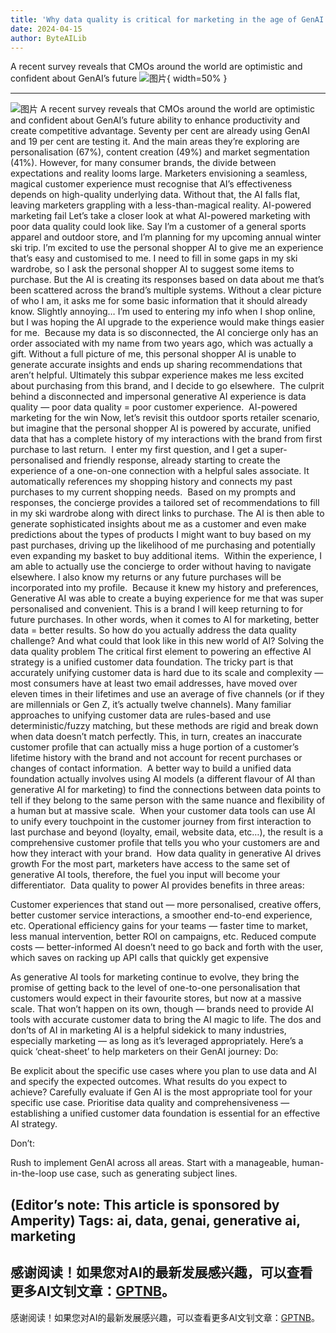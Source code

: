 ```yaml
---
title: 'Why data quality is critical for marketing in the age of GenAI'
date: 2024-04-15
author: ByteAILib
---
```


A recent survey reveals that CMOs around the world are optimistic and confident about GenAI’s future
![图片](https://www.artificialintelligence-news.com/wp-content/uploads/sites/9/2024/04/amperity-data-quality-ai-marketing-artificial-intelligence.jpeg){ width=50% }

---
![图片](https://www.artificialintelligence-news.com/wp-content/uploads/sites/9/2024/03/joyce-gordon-amperity.jpeg)
A recent survey reveals that CMOs around the world are optimistic and confident about GenAI’s future ability to enhance productivity and create competitive advantage. Seventy per cent are already using GenAI and 19 per cent are testing it. And the main areas they’re exploring are personalisation (67%), content creation (49%) and market segmentation (41%).
However, for many consumer brands, the divide between expectations and reality looms large. Marketers envisioning a seamless, magical customer experience must recognise that AI’s effectiveness depends on high-quality underlying data. Without that, the AI falls flat, leaving marketers grappling with a less-than-magical reality.
AI-powered marketing fail
Let’s take a closer look at what AI-powered marketing with poor data quality could look like. Say I’m a customer of a general sports apparel and outdoor store, and I’m planning for my upcoming annual winter ski trip. I’m excited to use the personal shopper AI to give me an experience that’s easy and customised to me.
I need to fill in some gaps in my ski wardrobe, so I ask the personal shopper AI to suggest some items to purchase. But the AI is creating its responses based on data about me that’s been scattered across the brand’s multiple systems. Without a clear picture of who I am, it asks me for some basic information that it should already know. Slightly annoying… I’m used to entering my info when I shop online, but I was hoping the AI upgrade to the experience would make things easier for me. 
Because my data is so disconnected, the AI concierge only has an order associated with my name from two years ago, which was actually a gift. Without a full picture of me, this personal shopper AI is unable to generate accurate insights and ends up sharing recommendations that aren’t helpful.
Ultimately this subpar experience makes me less excited about purchasing from this brand, and I decide to go elsewhere. 
The culprit behind a disconnected and impersonal generative AI experience is data quality — poor data quality = poor customer experience. 
AI-powered marketing for the win
Now, let’s revisit this outdoor sports retailer scenario, but imagine that the personal shopper AI is powered by accurate, unified data that has a complete history of my interactions with the brand from first purchase to last return. 
I enter my first question, and I get a super-personalised and friendly response, already starting to create the experience of a one-on-one connection with a helpful sales associate. It automatically references my shopping history and connects my past purchases to my current shopping needs. 
Based on my prompts and responses, the concierge provides a tailored set of recommendations to fill in my ski wardrobe along with direct links to purchase. The AI is then able to generate sophisticated insights about me as a customer and even make predictions about the types of products I might want to buy based on my past purchases, driving up the likelihood of me purchasing and potentially even expanding my basket to buy additional items. 
Within the experience, I am able to actually use the concierge to order without having to navigate elsewhere. I also know my returns or any future purchases will be incorporated into my profile. 
Because it knew my history and preferences, Generative AI was able to create a buying experience for me that was super personalised and convenient. This is a brand I will keep returning to for future purchases.
In other words, when it comes to AI for marketing, better data = better results.
So how do you actually address the data quality challenge? And what could that look like in this new world of AI?
Solving the data quality problem
The critical first element to powering an effective AI strategy is a unified customer data foundation. The tricky part is that accurately unifying customer data is hard due to its scale and complexity — most consumers have at least two email addresses, have moved over eleven times in their lifetimes and use an average of five channels (or if they are millennials or Gen Z, it’s actually twelve channels).
Many familiar approaches to unifying customer data are rules-based and use deterministic/fuzzy matching, but these methods are rigid and break down when data doesn’t match perfectly. This, in turn, creates an inaccurate customer profile that can actually miss a huge portion of a customer’s lifetime history with the brand and not account for recent purchases or changes of contact information. 
A better way to build a unified data foundation actually involves using AI models (a different flavour of AI than generative AI for marketing) to find the connections between data points to tell if they belong to the same person with the same nuance and flexibility of a human but at massive scale. 
When your customer data tools can use AI to unify every touchpoint in the customer journey from first interaction to last purchase and beyond (loyalty, email, website data, etc…), the result is a comprehensive customer profile that tells you who your customers are and how they interact with your brand. 
How data quality in generative AI drives growth
For the most part, marketers have access to the same set of generative AI tools, therefore, the fuel you input will become your differentiator. 
Data quality to power AI provides benefits in three areas: 

Customer experiences that stand out — more personalised, creative offers, better customer service interactions, a smoother end-to-end experience, etc.
Operational efficiency gains for your teams — faster time to market, less manual intervention, better ROI on campaigns, etc.
Reduced compute costs — better-informed AI doesn’t need to go back and forth with the user, which saves on racking up API calls that quickly get expensive

As generative AI tools for marketing continue to evolve, they bring the promise of getting back to the level of one-to-one personalisation that customers would expect in their favourite stores, but now at a massive scale. That won’t happen on its own, though — brands need to provide AI tools with accurate customer data to bring the AI magic to life.
The dos and don’ts of AI in marketing
AI is a helpful sidekick to many industries, especially marketing — as long as it’s leveraged appropriately. Here’s a quick ‘cheat-sheet’ to help marketers on their GenAI journey:
Do:

Be explicit about the specific use cases where you plan to use data and AI and specify the expected outcomes. What results do you expect to achieve?
Carefully evaluate if Gen AI is the most appropriate tool for your specific use case.
Prioritise data quality and comprehensiveness — establishing a unified customer data foundation is essential for an effective AI strategy.

Don’t:

Rush to implement GenAI across all areas. Start with a manageable, human-in-the-loop use case, such as generating subject lines.

(Editor’s note: This article is sponsored by Amperity)
Tags: ai, data, genai, generative ai, marketing
---
感谢阅读！如果您对AI的最新发展感兴趣，可以查看更多AI文钊文章：[GPTNB](https://gptnb.com)。
---
感谢阅读！如果您对AI的最新发展感兴趣，可以查看更多AI文钊文章：[GPTNB](https://gptnb.com)。